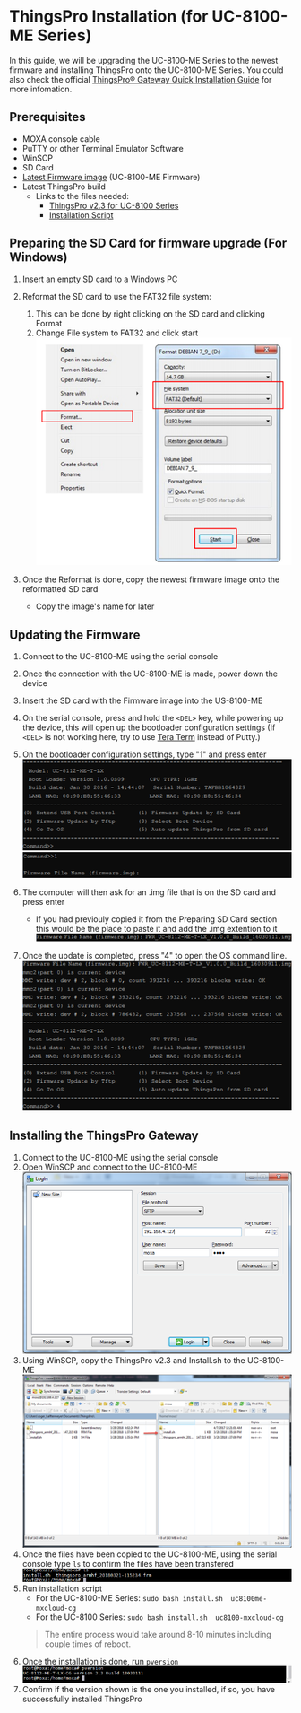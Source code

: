 # ThingsPro Installation (for UC-8100-ME Series)

In this guide, we will be upgrading the UC-8100-ME Series to the newest firmware and installing ThingsPro onto the UC-8100-ME Series. You could also check the official [ThingsPro® Gateway Quick Installation Guide](https://www.moxa.com/doc/man/ThingsPro_Gateway_QIG_e3.0.pdf) for more infomation.

## Prerequisites

* MOXA console cable
* PuTTY or other Terminal Emulator Software 
* WinSCP
* SD Card 
* [Latest Firmware image](https://www.moxa.com/support/sarch_result.aspx?type=soft&prod_id=5155&type_id=4) (UC-8100-ME Firmware)
* Latest ThingsPro build
    * Links to the files needed:
        * [ThingsPro v2.3 for UC-8100 Series](https://www.dropbox.com/s/r8z299hhecx3at4/thingspro_armhf_20180330-001535.frm?dl=1)
        * [Installation Script](https://www.dropbox.com/s/8a6x5voq5qm1ahn/install.sh?dl=1)

## Preparing the SD Card for firmware upgrade (For Windows)

1. Insert an empty SD card to a Windows PC
2. Reformat the SD card to use the FAT32 file system:
    1. This can be done by right clicking on the SD card and clicking Format
    2. Change File system to FAT32 and click start
    ![SDRight.png](./images/image_0.png)

3. Once the Reformat is done, copy the newest firmware image onto the reformatted SD card 
    * Copy the image's name for later

## Updating the Firmware

1. Connect to the UC-8100-ME using the serial console 
2. Once the connection with the UC-8100-ME is made, power down the device
3. Insert the SD card with the Firmware image into the US-8100-ME
4. On the serial console, press and hold the `<DEL>`  key, while powering up the device, this will open up the bootloader configuration settings (If `<DEL>` is not working here, try to use [Tera Term](https://ttssh2.osdn.jp/index.html.en) instead of Putty.)
5. On the bootloader configuration settings, type "1" and press enter
    ![UC8100_1.png](./images/image_1.png)
    ![UC8100_2.png](./images/image_2.png)

6. The computer will then ask for an .img file that is on the SD card and press enter 
    * If you had previouly copied it from the Preparing SD Card section this would be the place to paste it and add the .img extention to it
    ![UC8100_3.png](./images/image_3.png)

7. Once the update is completed, press "4" to open the OS command line.
![UC8100_4.png](./images/image_4.png)

## Installing the ThingsPro Gateway

1. Connect to the UC-8100-ME using the serial console 
2. Open WinSCP and connect to the UC-8100-ME
    ![Things1.png](./images/image_5.png)
3. Using WinSCP, copy the ThingsPro v2.3 and Install.<span>sh</span> to the UC-8100-ME 
    ![Things2.png](./images/image_6.png)
4. Once the files have been copied to the UC-8100-ME, using the serial console type `ls` to confirm the files have been transfered
    ![Things3.png](./images/image_7.png)
5. Run installation script
    * For the UC-8100-ME Series: `sudo bash install.sh  uc8100me-mxcloud-cg` 
    * For the UC-8100 Series: `sudo bash install.sh  uc8100-mxcloud-cg`
    > The entire process would take around 8-10 minutes including couple times of reboot.
7. Once the installation is done, run `pversion`
    ![Things5.png](./images/image_8.png)
8. Confirm if the version shown is the one you installed, if so, you have successfully installed ThingsPro
